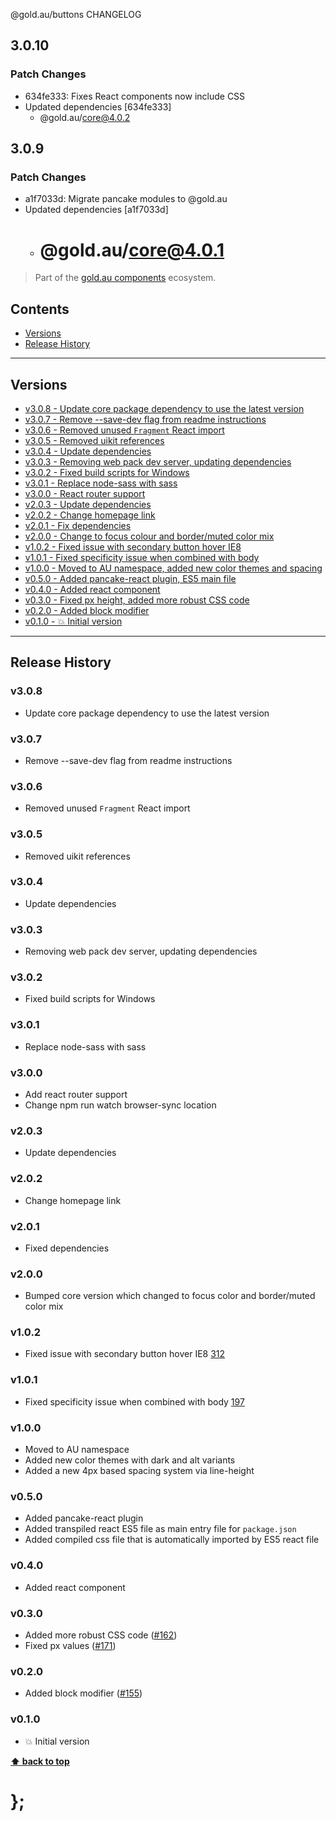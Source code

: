 @gold.au/buttons CHANGELOG

## 3.0.10

### Patch Changes

- 634fe333: Fixes React components now include CSS
- Updated dependencies [634fe333]
  - @gold.au/core@4.0.2

## 3.0.9

### Patch Changes

- a1f7033d: Migrate pancake modules to @gold.au
- Updated dependencies [a1f7033d]
  - # @gold.au/core@4.0.1

> Part of the [gold.au components](https://github.com/designsystemau/gold-design-system/) ecosystem.

## Contents

- [Versions](#install)
- [Release History](#release-history)

---

## Versions

- [v3.0.8 - Update core package dependency to use the latest version](#v308)
- [v3.0.7 - Remove --save-dev flag from readme instructions](#v307)
- [v3.0.6 - Removed unused `Fragment` React import](#v306)
- [v3.0.5 - Removed uikit references](#v305)
- [v3.0.4 - Update dependencies](#v304)
- [v3.0.3 - Removing web pack dev server, updating dependencies](#v303)
- [v3.0.2 - Fixed build scripts for Windows](#v302)
- [v3.0.1 - Replace node-sass with sass](#v301)
- [v3.0.0 - React router support](#v300)
- [v2.0.3 - Update dependencies](#v203)
- [v2.0.2 - Change homepage link](#v202)
- [v2.0.1 - Fix dependencies](#v201)
- [v2.0.0 - Change to focus colour and border/muted color mix](#v200)
- [v1.0.2 - Fixed issue with secondary button hover IE8](#v102)
- [v1.0.1 - Fixed specificity issue when combined with body](#v101)
- [v1.0.0 - Moved to AU namespace, added new color themes and spacing](#v100)
- [v0.5.0 - Added pancake-react plugin, ES5 main file](#v050)
- [v0.4.0 - Added react component](#v040)
- [v0.3.0 - Fixed px height, added more robust CSS code](#v030)
- [v0.2.0 - Added block modifier](#v020)
- [v0.1.0 - 💥 Initial version](#v010)

---

## Release History

### v3.0.8

- Update core package dependency to use the latest version

### v3.0.7

- Remove --save-dev flag from readme instructions

### v3.0.6

- Removed unused `Fragment` React import

### v3.0.5

- Removed uikit references

### v3.0.4

- Update dependencies

### v3.0.3

- Removing web pack dev server, updating dependencies

### v3.0.2

- Fixed build scripts for Windows

### v3.0.1

- Replace node-sass with sass

### v3.0.0

- Add react router support
- Change npm run watch browser-sync location

### v2.0.3

- Update dependencies

### v2.0.2

- Change homepage link

### v2.0.1

- Fixed dependencies

### v2.0.0

- Bumped core version which changed to focus color and border/muted color mix

### v1.0.2

- Fixed issue with secondary button hover IE8 [312](https://github.com/designsystemau/gold-design-system/issues/312)

### v1.0.1

- Fixed specificity issue when combined with body [197](https://github.com/designsystemau/gold-design-system/issues/197)

### v1.0.0

- Moved to AU namespace
- Added new color themes with dark and alt variants
- Added a new 4px based spacing system via line-height

### v0.5.0

- Added pancake-react plugin
- Added transpiled react ES5 file as main entry file for `package.json`
- Added compiled css file that is automatically imported by ES5 react file

### v0.4.0

- Added react component

### v0.3.0

- Added more robust CSS code ([#162](https://github.com/designsystemau/gold-design-system/issues/162))
- Fixed px values ([#171](https://github.com/designsystemau/gold-design-system/issues/171))

### v0.2.0

- Added block modifier ([#155](https://github.com/designsystemau/gold-design-system/issues/155))

### v0.1.0

- 💥 Initial version

**[⬆ back to top](#contents)**

# };

